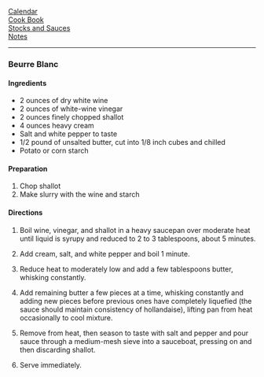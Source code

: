 [Calendar](https://github.com/vmsmith/EDT/blob/master/calendar.md)    
[Cook Book](https://github.com/vmsmith/CookBook/blob/master/README.md)    
[Stocks and Sauces](https://github.com/vmsmith/CookBook/blob/master/sauces.md)   
[Notes](https://github.com/vmsmith/CookBook/blob/master/notes.md)  

-----   

### Beurre Blanc  

#### Ingredients  

* 2 ounces of dry white wine
* 2 ounces of white-wine vinegar
* 2 ounces finely chopped shallot
* 4 ounces heavy cream
* Salt and white pepper to taste
* 1/2 pound of unsalted butter, cut into 1/8 inch cubes and chilled
* Potato or corn starch   

#### Preparation  
1. Chop shallot
2. Make slurry with the wine and starch   

#### Directions    
1. Boil wine, vinegar, and shallot in a heavy saucepan over moderate heat until liquid is syrupy and reduced to 2 to 3 tablespoons, about 5 minutes.
2. Add cream, salt, and white pepper and boil 1 minute.
3. Reduce heat to moderately low and add a few tablespoons butter, whisking constantly.
4. Add remaining butter a few pieces at a time, whisking constantly and adding new pieces before previous ones have completely liquefied (the sauce should maintain consistency of hollandaise), lifting pan from heat occasionally to cool mixture.
5. Remove from heat, then season to taste with salt and pepper and pour sauce through a medium-mesh sieve into a sauceboat, pressing on and then discarding shallot.  

6. Serve immediately.

